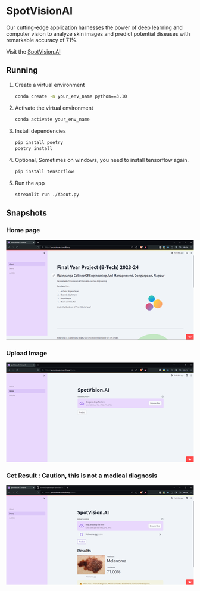 # SpotVisionAI
Our cutting-edge application harnesses the power of deep learning and computer vision to analyze skin images and predict potential diseases with remarkable accuracy of 71%.

Visit the [SpotVision.AI](https://spotvisionai.streamlit.app/)

## Running

1. Create a virtual environment

    ```bash
    conda create -n your_env_name python==3.10
    ```

1. Activate the virtual environment

    ```bash
    conda activate your_env_name
    ```

1. Install dependencies

    ```bash
    pip install poetry
    poetry install
    ```
2. Optional, Sometimes on windows, you need to install tensorflow again.

    ```bash
    pip install tensorflow
    ```

1. Run the app

    ```bash
    streamlit run ./About.py
    ```

## Snapshots

### Home page
![Home Page](https://github.com/ArchanaSingandhupe/SpotVision-AI/blob/main/articles/welcome.png)
### Upload Image
![Upload Image](https://github.com/ArchanaSingandhupe/SpotVision-AI/blob/main/articles/detect.png)
### Get Result : Caution, this is not a medical diagnosis
![Output](https://github.com/ArchanaSingandhupe/SpotVision-AI/blob/main/articles/resukt.png)

